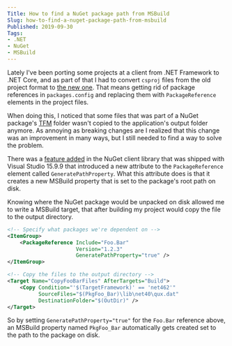 ```yaml
---
Title: How to find a NuGet package path from MSBuild
Slug: how-to-find-a-nuget-package-path-from-msbuild
Published: 2019-09-30
Tags:
- .NET
- NuGet
- MSBuild
---
```


Lately I've been porting some projects at a client from .NET Framework to .NET Core, 
and as part  of that I had to convert `csproj` files from the old project format 
to [the new one](1). That means getting rid of package references in `packages.config` 
and replacing them with `PackageReference` elements in the project files.

When doing this, I noticed that some files that was part of a NuGet package's 
[TFM](2) folder wasn't copied to the application's output folder anymore. 
As annoying as breaking changes are I realized that this change was an improvement 
in many ways, but I still needed to find a way to solve the problem.

<!--excerpt-->

There was a [feature added](3) in the NuGet client library that was shipped with 
Visual Studio 15.9.9 that introduced a new attribute to the `PackageReference` 
element called `GeneratePathProperty`. What this attribute does is that it creates 
a new MSBuild property that is set to the package's root path on disk. 

Knowing where the NuGet package would be unpacked on disk allowed me to write a 
MSBuild target, that after building my project would copy the file to the output 
directory.

```xml
<!-- Specify what packages we're dependent on -->
<ItemGroup>
    <PackageReference Include="Foo.Bar" 
                      Version="1.2.3" 
                      GeneratePathProperty="true" />
</ItemGroup>

<!-- Copy the files to the output directory -->
<Target Name="CopyFooBarFiles" AfterTargets="Build">
    <Copy Condition="'$(TargetFramework)' == 'net462'" 
          SourceFiles="$(PkgFoo_Bar)\lib\net40\qux.dat" 
          DestinationFolder="$(OutDir)" />
</Target>
```

So by setting `GeneratePathProperty="true"` for the `Foo.Bar` reference above, an
MSBuild property named `PkgFoo_Bar` automatically gets created set to the path to
the package on disk.

[1]:https://docs.microsoft.com/en-us/dotnet/core/tools/csproj
[2]:https://docs.microsoft.com/en-us/dotnet/standard/frameworks
[3]:https://github.com/NuGet/NuGet.Client/pull/2271